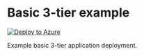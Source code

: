 # Basic 3-tier example

[![Deploy to Azure](http://azuredeploy.net/deploybutton.png)](https://portal.azure.com/#create/Microsoft.Template/uri/https%3A%2F%2Fraw.githubusercontent.com%2Flufussel%2FGroup12%2Fmaster%2Fbuildingblocks%2FvirtualMachines3Tier%2Fazuredeploy.json)


Example basic 3-tier application deployment. 

